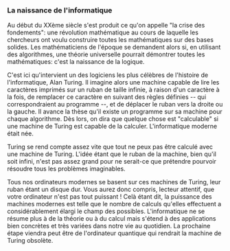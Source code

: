 ### La naissance de l'informatique

Au début du XXème siècle s'est produit ce qu'on appelle "la crise des fondements": une révolution mathématique au cours de laquelle les chercheurs ont voulu construire toutes les mathématiques sur des bases solides. Les mathématiciens de l'époque se demandent alors si, en utilisant des algorithmes, une théorie universelle pourrait démontrer toutes les mathématiques: c'est la naissance de la logique.

C'est ici qu'intervient un des logiciens les plus célèbres de l'histoire de l'informatique, Alan Turing. Il imagine alors une machine capable de lire les caractères imprimés sur un ruban de taille infinie, à raison d'un caractère à la fois, de remplacer ce caractère en suivant des règles définies -- qui correspondraient au programme --, et de déplacer le ruban vers la droite ou la gauche. Il avance la thèse qu'il existe un programme sur sa machine pour chaque algorithme. Dès lors, on dira que quelque chose est "calculable" si une machine de Turing est capable de la calculer. L'informatique moderne était née.

Turing se rend compte assez vite que tout ne peux pas être calculé avec une machine de Turing. L'idée étant que le ruban de la machine, bien qu'il soit infini, n'est pas assez grand pour ne serait-ce que prétendre pourvoir résoudre tous les problèmes imaginables.

Tous nos ordinateurs modernes se basent sur ces machines de Turing, leur ruban étant un disque dur. Vous aurez donc compris, lecteur attentif, que votre ordinateur n'est pas tout puissant ! Celà étant dit, la puissance des machines modernes est telle que le nombre de calculs qu'elles effectuent a considérablement élargi le champ des possibles. L'informatique ne se résume plus à de la théorie ou à du calcul mais s'étend à des applications bien concrètes et très variées dans notre vie au quotidien. La prochaine étape viendra peut être de l'ordinateur quantique qui rendrait la machine de Turing obsolète.

